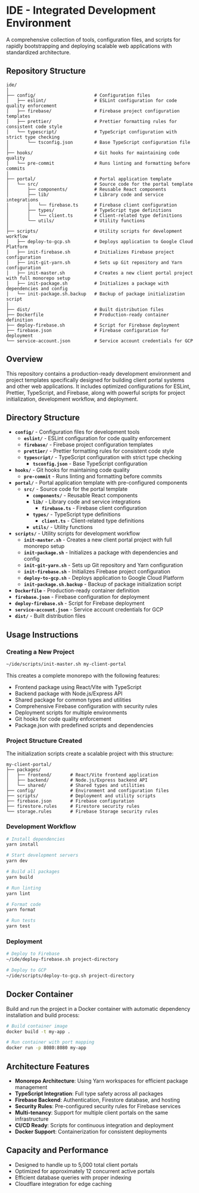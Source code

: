 # IDE - Integrated Development Environment

A comprehensive collection of tools, configuration files, and scripts for rapidly bootstrapping and deploying scalable web applications with standardized architecture.

## Repository Structure

```
ide/
│
├── config/                      # Configuration files
│   ├── eslint/                  # ESLint configuration for code quality enforcement
│   ├── firebase/                # Firebase project configuration templates
│   ├── prettier/                # Prettier formatting rules for consistent code style
│   └── typescript/              # TypeScript configuration with strict type checking
│       └── tsconfig.json        # Base TypeScript configuration file
│
├── hooks/                       # Git hooks for maintaining code quality
│   └── pre-commit               # Runs linting and formatting before commits
│
├── portal/                      # Portal application template
│   └── src/                     # Source code for the portal template
│       ├── components/          # Reusable React components
│       ├── lib/                 # Library code and service integrations
│       │   └── firebase.ts      # Firebase client configuration
│       ├── types/               # TypeScript type definitions
│       │   └── client.ts        # Client-related type definitions
│       └── utils/               # Utility functions
│
├── scripts/                     # Utility scripts for development workflow
│   ├── deploy-to-gcp.sh         # Deploys application to Google Cloud Platform
│   ├── init-firebase.sh         # Initializes Firebase project configuration
│   ├── init-git-yarn.sh         # Sets up Git repository and Yarn configuration
│   ├── init-master.sh           # Creates a new client portal project with full monorepo setup
│   ├── init-package.sh          # Initializes a package with dependencies and config
│   └── init-package.sh.backup   # Backup of package initialization script
│
├── dist/                        # Built distribution files
├── Dockerfile                   # Production-ready container definition
├── deploy-firebase.sh           # Script for Firebase deployment
├── firebase.json                # Firebase configuration for deployment
└── service-account.json         # Service account credentials for GCP
```

## Overview

This repository contains a production-ready development environment and project templates specifically designed for building client portal systems and other web applications. It includes optimized configurations for ESLint, Prettier, TypeScript, and Firebase, along with powerful scripts for project initialization, development workflow, and deployment.

## Directory Structure

- **`config/`** - Configuration files for development tools
  - **`eslint/`** - ESLint configuration for code quality enforcement
  - **`firebase/`** - Firebase project configuration templates
  - **`prettier/`** - Prettier formatting rules for consistent code style
  - **`typescript/`** - TypeScript configuration with strict type checking
    - **`tsconfig.json`** - Base TypeScript configuration
- **`hooks/`** - Git hooks for maintaining code quality
  - **`pre-commit`** - Runs linting and formatting before commits
- **`portal/`** - Portal application template with pre-configured components
  - **`src/`** - Source code for the portal template
    - **`components/`** - Reusable React components
    - **`lib/`** - Library code and service integrations
      - **`firebase.ts`** - Firebase client configuration
    - **`types/`** - TypeScript type definitions
      - **`client.ts`** - Client-related type definitions
    - **`utils/`** - Utility functions
- **`scripts/`** - Utility scripts for development workflow
  - **`init-master.sh`** - Creates a new client portal project with full monorepo setup
  - **`init-package.sh`** - Initializes a package with dependencies and config
  - **`init-git-yarn.sh`** - Sets up Git repository and Yarn configuration
  - **`init-firebase.sh`** - Initializes Firebase project configuration
  - **`deploy-to-gcp.sh`** - Deploys application to Google Cloud Platform
  - **`init-package.sh.backup`** - Backup of package initialization script
- **`Dockerfile`** - Production-ready container definition
- **`firebase.json`** - Firebase configuration for deployment
- **`deploy-firebase.sh`** - Script for Firebase deployment
- **`service-account.json`** - Service account credentials for GCP
- **`dist/`** - Built distribution files

## Usage Instructions

### Creating a New Project

```bash
~/ide/scripts/init-master.sh my-client-portal
```

This creates a complete monorepo with the following features:
- Frontend package using React/Vite with TypeScript
- Backend package with Node.js/Express API
- Shared package for common types and utilities
- Comprehensive Firebase configuration with security rules
- Deployment scripts for multiple environments
- Git hooks for code quality enforcement
- Package.json with predefined scripts and dependencies

### Project Structure Created

The initialization scripts create a scalable project with this structure:

```
my-client-portal/
├── packages/
│   ├── frontend/       # React/Vite frontend application
│   ├── backend/        # Node.js/Express backend API
│   └── shared/         # Shared types and utilities
├── config/             # Environment and configuration files
├── scripts/            # Deployment and utility scripts
├── firebase.json       # Firebase configuration
├── firestore.rules     # Firestore security rules
└── storage.rules       # Firebase Storage security rules
```

### Development Workflow

```bash
# Install dependencies
yarn install

# Start development servers
yarn dev

# Build all packages
yarn build

# Run linting
yarn lint

# Format code
yarn format

# Run tests
yarn test
```

### Deployment

```bash
# Deploy to Firebase
~/ide/deploy-firebase.sh project-directory

# Deploy to GCP
~/ide/scripts/deploy-to-gcp.sh project-directory
```

## Docker Container

Build and run the project in a Docker container with automatic dependency installation and build process:

```bash
# Build container image
docker build -t my-app .

# Run container with port mapping
docker run -p 8080:8080 my-app
```

## Architecture Features

- **Monorepo Architecture**: Using Yarn workspaces for efficient package management
- **TypeScript Integration**: Full type safety across all packages
- **Firebase Backend**: Authentication, Firestore database, and hosting
- **Security Rules**: Pre-configured security rules for Firebase services
- **Multi-tenancy**: Support for multiple client portals on the same infrastructure
- **CI/CD Ready**: Scripts for continuous integration and deployment
- **Docker Support**: Containerization for consistent deployments

## Capacity and Performance

- Designed to handle up to 5,000 total client portals
- Optimized for approximately 12 concurrent active portals
- Efficient database queries with proper indexing
- Cloudflare integration for edge caching